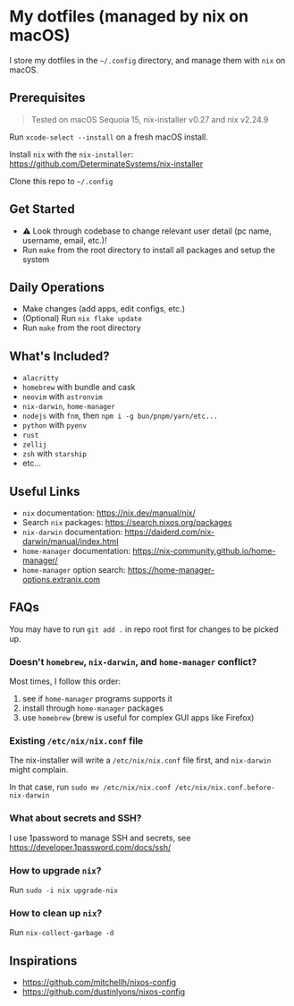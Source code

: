 # My dotfiles (managed by nix on macOS)

I store my dotfiles in the `~/.config` directory, and manage them with `nix` on macOS.

## Prerequisites

> Tested on macOS Sequoia 15, nix-installer v0.27 and nix v2.24.9

Run `xcode-select --install` on a fresh macOS install.

Install `nix` with the `nix-installer`: https://github.com/DeterminateSystems/nix-installer

Clone this repo to `~/.config`

## Get Started

- ⚠️ Look through codebase to change relevant user detail (pc name, username, email, etc.)!
- Run `make` from the root directory to install all packages and setup the system

## Daily Operations

- Make changes (add apps, edit configs, etc.)
- (Optional) Run `nix flake update`
- Run `make` from the root directory

## What's Included?

- `alacritty`
- `homebrew` with bundle and cask
- `neovim` with `astronvim`
- `nix-darwin`, `home-manager`
- `nodejs` with `fnm`, then `npm i -g bun/pnpm/yarn/etc...`
- `python` with `pyenv`
- `rust`
- `zellij`
- `zsh` with `starship`
- etc...

## Useful Links

- `nix` documentation: https://nix.dev/manual/nix/
- Search `nix` packages: https://search.nixos.org/packages
- `nix-darwin` documentation: https://daiderd.com/nix-darwin/manual/index.html
- `home-manager` documentation: https://nix-community.github.io/home-manager/
- `home-manager` option search: https://home-manager-options.extranix.com

## FAQs

You may have to run `git add .` in repo root first for changes to be picked up.

### Doesn't `homebrew`, `nix-darwin`, and `home-manager` conflict?

Most times, I follow this order:

1. see if `home-manager` programs supports it
2. install through `home-manager` packages
3. use `homebrew` (brew is useful for complex GUI apps like Firefox)

### Existing `/etc/nix/nix.conf` file

The nix-installer will write a `/etc/nix/nix.conf` file first, and `nix-darwin` might complain.

In that case, run `sudo mv /etc/nix/nix.conf /etc/nix/nix.conf.before-nix-darwin`

### What about secrets and SSH?

I use 1password to manage SSH and secrets, see https://developer.1password.com/docs/ssh/

### How to upgrade `nix`?

Run `sudo -i nix upgrade-nix`

### How to clean up `nix`?

Run `nix-collect-garbage -d`

## Inspirations

- https://github.com/mitchellh/nixos-config
- https://github.com/dustinlyons/nixos-config
